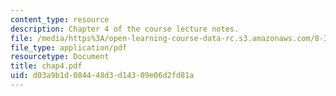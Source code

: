 ```yaml
---
content_type: resource
description: Chapter 4 of the course lecture notes.
file: /media/https%3A/open-learning-course-data-rc.s3.amazonaws.com/8-325-relativistic-quantum-field-theory-iii-spring-2003/d03a9b1d084448d3d14309e06d2fd81a_chap4.pdf
file_type: application/pdf
resourcetype: Document
title: chap4.pdf
uid: d03a9b1d-0844-48d3-d143-09e06d2fd81a
---
```

